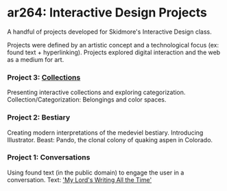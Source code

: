 # ar264: Interactive Design Projects
A handful of projects developed for Skidmore's Interactive Design class.

Projects were defined by an artistic concept and a technological focus (ex: found text + hyperlinking). Projects explored digital interaction and the web as a medium for art.

### Project 3: [Collections](https://www.skidmore.edu/academics/ar264/jsobel/web3_sobel/#/)
Presenting interactive collections and exploring categorization.
Collection/Categorization: Belongings and color spaces.
### Project 2: Bestiary
Creating modern interpretations of the medeviel bestiary. Introducing Illustrator.
Beast: Pando, the clonal colony of quaking aspen in Colorado.
### Project 1: Conversations
Using found text (in the public domain) to engage the user in a conversation. 
Text: ['My Lord's Writing All the Time'](https://www.loc.gov/item/sm1880.18069/)

